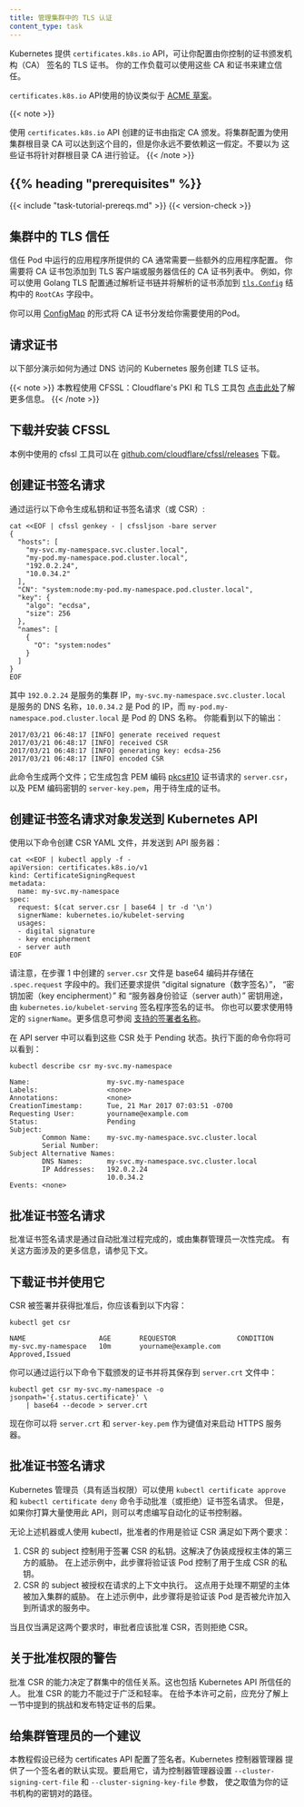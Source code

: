 ```yaml
---
title: 管理集群中的 TLS 认证
content_type: task
---
```

<!--
title: Manage TLS Certificates in a Cluster
content_type: task
reviewers:
- mikedanese
- beacham
- liggit
-->

<!-- overview -->
<!--
Kubernetes provides a `certificates.k8s.io` API, which lets you provision TLS
certificates signed by a Certificate Authority (CA) that you control. These CA
and certificates can be used by your workloads to establish trust.

`certificates.k8s.io` API uses a protocol that is similar to the [ACME
draft](https://github.com/ietf-wg-acme/acme/).
-->
Kubernetes 提供 `certificates.k8s.io` API，可让你配置由你控制的证书颁发机构（CA）
签名的 TLS 证书。 你的工作负载可以使用这些 CA 和证书来建立信任。

`certificates.k8s.io` API使用的协议类似于
[ACME 草案](https://github.com/ietf-wg-acme/acme/)。

{{< note >}}
<!--
Certificates created using the `certificates.k8s.io` API are signed by a
dedicated CA. It is possible to configure your cluster to use the cluster root
CA for this purpose, but you should never rely on this. Do not assume that
these certificates will validate against the cluster root CA.
-->
使用 `certificates.k8s.io` API 创建的证书由指定 CA 颁发。将集群配置为使用集群根目录
CA 可以达到这个目的，但是你永远不要依赖这一假定。不要以为
这些证书将针对群根目录 CA 进行验证。
{{< /note >}}

## {{% heading "prerequisites" %}}

{{< include "task-tutorial-prereqs.md" >}} {{< version-check >}}

<!-- steps -->

<!--
## Trusting TLS in a Cluster

Trusting the custom CA from an application running as a pod usually requires
some extra application configuration. You will need to add the CA certificate
bundle to the list of CA certificates that the TLS client or server trusts. For
example, you would do this with a golang TLS config by parsing the certificate
chain and adding the parsed certificates to the `RootCAs` field in the
[`tls.Config`](https://godoc.org/crypto/tls#Config) struct.

You can distribute the CA certificate as a
[ConfigMap](/docs/tasks/configure-pod-container/configure-pod-configmap) that your
pods have access to use.
-->
## 集群中的 TLS 信任

信任 Pod 中运行的应用程序所提供的 CA 通常需要一些额外的应用程序配置。
你需要将 CA 证书包添加到 TLS 客户端或服务器信任的 CA 证书列表中。
例如，你可以使用 Golang TLS 配置通过解析证书链并将解析的证书添加到
[`tls.Config`](https://godoc.org/crypto/tls#Config) 结构中的 `RootCAs`
字段中。

你可以用
[ConfigMap](/zh/docs/tasks/configure-pod-container/configure-pod-configmap)
的形式将 CA 证书分发给你需要使用的Pod。

<!--
## Requesting a Certificate

The following section demonstrates how to create a TLS certificate for a
Kubernetes service accessed through DNS.

{{< note >}}
This tutorial uses CFSSL: Cloudflare's PKI and TLS toolkit [click here](https://blog.cloudflare.com/introducing-cfssl/) to know more.
{{< /note >}}
-->
## 请求证书

以下部分演示如何为通过 DNS 访问的 Kubernetes 服务创建 TLS 证书。

{{< note >}}
本教程使用 CFSSL：Cloudflare's PKI 和 TLS 工具包
[点击此处](https://blog.cloudflare.com/introducing-cfssl/)了解更多信息。
{{< /note >}}

<!--
## Download and install CFSSL

The cfssl tools used in this example can be downloaded at
[https://github.com/cloudflare/cfssl/releases](https://github.com/cloudflare/cfssl/releases).
-->
## 下载并安装 CFSSL

本例中使用的 cfssl 工具可以在 [github.com/cloudflare/cfssl/releases](https://github.com/cloudflare/cfssl/releases) 下载。

<!--
## Create a Certificate Signing Request

Generate a private key and certificate signing request (or CSR) by running
the following command:
-->
## 创建证书签名请求

通过运行以下命令生成私钥和证书签名请求（或 CSR）:

```shell
cat <<EOF | cfssl genkey - | cfssljson -bare server
{
  "hosts": [
    "my-svc.my-namespace.svc.cluster.local",
    "my-pod.my-namespace.pod.cluster.local",
    "192.0.2.24",
    "10.0.34.2"
  ],
  "CN": "system:node:my-pod.my-namespace.pod.cluster.local",
  "key": {
    "algo": "ecdsa",
    "size": 256
  },
  "names": [
    {
      "O": "system:nodes"
    }
  ]
}
EOF
```

<!--
Where `192.0.2.24` is the service's cluster IP,
`my-svc.my-namespace.svc.cluster.local` is the service's DNS name,
`10.0.34.2` is the pod's IP and `my-pod.my-namespace.pod.cluster.local`
is the pod's DNS name. You should see the following output:
-->
其中 `192.0.2.24` 是服务的集群 IP，`my-svc.my-namespace.svc.cluster.local`
是服务的 DNS 名称，`10.0.34.2` 是 Pod 的 IP，而
`my-pod.my-namespace.pod.cluster.local` 是 Pod 的 DNS 名称。
你能看到以下的输出：

```
2017/03/21 06:48:17 [INFO] generate received request
2017/03/21 06:48:17 [INFO] received CSR
2017/03/21 06:48:17 [INFO] generating key: ecdsa-256
2017/03/21 06:48:17 [INFO] encoded CSR
```

<!--
This command generates two files; it generates `server.csr` containing the PEM
encoded [pkcs#10](https://tools.ietf.org/html/rfc2986) certification request,
and `server-key.pem` containing the PEM encoded key to the certificate that
is still to be created.
-->
此命令生成两个文件；它生成包含 PEM 编码
[pkcs#10](https://tools.ietf.org/html/rfc2986) 证书请求的 `server.csr`，
以及 PEM 编码密钥的 `server-key.pem`，用于待生成的证书。

<!--
## Create a Certificate Signing Request object to send to the Kubernetes API

Generate a CSR yaml blob and send it to the apiserver by running the following
command:
-->
## 创建证书签名请求对象发送到 Kubernetes API

使用以下命令创建 CSR YAML 文件，并发送到 API 服务器：

```shell
cat <<EOF | kubectl apply -f -
apiVersion: certificates.k8s.io/v1
kind: CertificateSigningRequest
metadata:
  name: my-svc.my-namespace
spec:
  request: $(cat server.csr | base64 | tr -d '\n')
  signerName: kubernetes.io/kubelet-serving
  usages:
  - digital signature
  - key encipherment
  - server auth
EOF
```

<!--
Notice that the `server.csr` file created in step 1 is base64 encoded
and stashed in the `.spec.request` field. We are also requesting a
certificate with the "digital signature", "key encipherment", and "server
auth" key usages, signed by the `kubernetes.io/kubelet-serving` signer.
A specific `signerName` must be requested.
View documentation for [supported signer names](/docs/reference/access-authn-authz/certificate-signing-requests/#signers)
for more information.

The CSR should now be visible from the API in a Pending state. You can see
it by running:
-->
请注意，在步骤 1 中创建的 `server.csr` 文件是 base64 编码并存储在
`.spec.request` 字段中的。我们还要求提供 “digital signature（数字签名）”，
“密钥加密（key encipherment）” 和 “服务器身份验证（server auth）” 密钥用途，
由 `kubernetes.io/kubelet-serving` 签名程序签名的证书。
你也可以要求使用特定的 `signerName`。更多信息可参阅
[支持的签署者名称](/zh/docs/reference/access-authn-authz/certificate-signing-requests/#signers)。

在 API server 中可以看到这些 CSR 处于 Pending 状态。执行下面的命令你将可以看到：

```shell
kubectl describe csr my-svc.my-namespace
```

```none
Name:                   my-svc.my-namespace
Labels:                 <none>
Annotations:            <none>
CreationTimestamp:      Tue, 21 Mar 2017 07:03:51 -0700
Requesting User:        yourname@example.com
Status:                 Pending
Subject:
        Common Name:    my-svc.my-namespace.svc.cluster.local
        Serial Number:
Subject Alternative Names:
        DNS Names:      my-svc.my-namespace.svc.cluster.local
        IP Addresses:   192.0.2.24
                        10.0.34.2
Events: <none>
```

<!--
## Get the Certificate Signing Request Approved

Approving the certificate signing request is either done by an automated
approval process or on a one off basis by a cluster administrator. More
information on what this involves is covered below.
-->
## 批准证书签名请求

批准证书签名请求是通过自动批准过程完成的，或由集群管理员一次性完成。
有关这方面涉及的更多信息，请参见下文。

<!--
## Download the Certificate and Use It

Once the CSR is signed and approved you should see the following:
-->
## 下载证书并使用它

CSR 被签署并获得批准后，你应该看到以下内容：

```shell
kubectl get csr
```

```none
NAME                  AGE       REQUESTOR               CONDITION
my-svc.my-namespace   10m       yourname@example.com    Approved,Issued
```

<!--
You can download the issued certificate and save it to a `server.crt` file
by running the following:
-->
你可以通过运行以下命令下载颁发的证书并将其保存到 `server.crt` 文件中：

```shell
kubectl get csr my-svc.my-namespace -o jsonpath='{.status.certificate}' \
    | base64 --decode > server.crt
```

<!--
Now you can use `server.crt` and `server-key.pem` as the keypair to start
your HTTPS server.
-->
现在你可以将 `server.crt` 和 `server-key.pem` 作为键值对来启动 HTTPS 服务器。

<!--
## Approving Certificate Signing Requests

A Kubernetes administrator (with appropriate permissions) can manually approve
(or deny) Certificate Signing Requests by using the `kubectl certificate
approve` and `kubectl certificate deny` commands. However if you intend
to make heavy usage of this API, you might consider writing an automated
certificates controller.
-->
## 批准证书签名请求

Kubernetes 管理员（具有适当权限）可以使用 `kubectl certificate approve` 和
`kubectl certificate deny` 命令手动批准（或拒绝）证书签名请求。
但是，如果你打算大量使用此 API，则可以考虑编写自动化的证书控制器。

<!--
Whether a machine or a human using kubectl as above, the role of the approver is
to verify that the CSR satisfies two requirements:
-->
无论上述机器或人使用 kubectl，批准者的作用是验证 CSR 满足如下两个要求：

<!--
1. The subject of the CSR controls the private key used to sign the CSR. This
   addresses the threat of a third party masquerading as an authorized subject.
   In the above example, this step would be to verify that the pod controls the
   private key used to generate the CSR.
2. The subject of the CSR is authorized to act in the requested context. This
   addresses the threat of an undesired subject joining the cluster. In the
   above example, this step would be to verify that the pod is allowed to
   participate in the requested service.
-->
1. CSR 的 subject 控制用于签署 CSR 的私钥。这解决了伪装成授权主体的第三方的威胁。
   在上述示例中，此步骤将验证该 Pod 控制了用于生成 CSR 的私钥。
2. CSR 的 subject 被授权在请求的上下文中执行。
   这点用于处理不期望的主体被加入集群的威胁。
   在上述示例中，此步骤将是验证该 Pod 是否被允许加入到所请求的服务中。

<!--
If and only if these two requirements are met, the approver should approve
the CSR and otherwise should deny the CSR.
-->
当且仅当满足这两个要求时，审批者应该批准 CSR，否则拒绝 CSR。

<!--
## A Word of Warning on the Approval Permission

The ability to approve CSRs decides who trusts who within the cluster. This
includes who the Kubernetes API trusts. The ability to approve CSRs should
not be granted broadly or lightly. The requirements of the challenge
noted in the previous section and the repercussions of issuing a specific
certificate should be fully understood before granting this permission.
-->
## 关于批准权限的警告

批准 CSR 的能力决定了群集中的信任关系。这也包括 Kubernetes API 所信任的人。
批准 CSR 的能力不能过于广泛和轻率。
在给予本许可之前，应充分了解上一节中提到的挑战和发布特定证书的后果。

<!--
## A Note to Cluster Administrators

This tutorial assumes that a signer is setup to serve the certificates API. The
Kubernetes controller manager provides a default implementation of a signer. To
enable it, pass the `--cluster-signing-cert-file` and
`--cluster-signing-key-file` parameters to the controller manager with paths to
your Certificate Authority's keypair.
-->
## 给集群管理员的一个建议

本教程假设已经为 certificates API 配置了签名者。Kubernetes 控制器管理器
提供了一个签名者的默认实现。要启用它，请为控制器管理器设置
`--cluster-signing-cert-file` 和 `--cluster-signing-key-file` 参数，
使之取值为你的证书机构的密钥对的路径。
